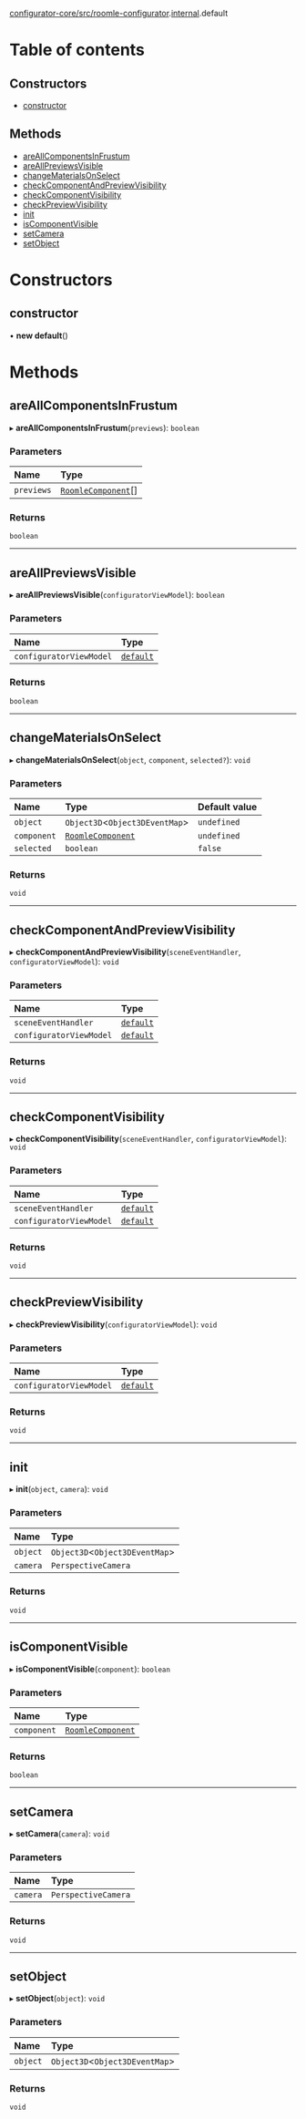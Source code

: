 [configurator-core/src/roomle-configurator](../modules/configurator_core_src_roomle_configurator.md).[internal](../modules/configurator_core_src_roomle_configurator._internal_.md).default

# Table of contents

## Constructors

- [constructor](configurator_core_src_roomle_configurator._internal_.default-21.md#constructor)

## Methods

- [areAllComponentsInFrustum](configurator_core_src_roomle_configurator._internal_.default-21.md#areallcomponentsinfrustum)
- [areAllPreviewsVisible](configurator_core_src_roomle_configurator._internal_.default-21.md#areallpreviewsvisible)
- [changeMaterialsOnSelect](configurator_core_src_roomle_configurator._internal_.default-21.md#changematerialsonselect)
- [checkComponentAndPreviewVisibility](configurator_core_src_roomle_configurator._internal_.default-21.md#checkcomponentandpreviewvisibility)
- [checkComponentVisibility](configurator_core_src_roomle_configurator._internal_.default-21.md#checkcomponentvisibility)
- [checkPreviewVisibility](configurator_core_src_roomle_configurator._internal_.default-21.md#checkpreviewvisibility)
- [init](configurator_core_src_roomle_configurator._internal_.default-21.md#init)
- [isComponentVisible](configurator_core_src_roomle_configurator._internal_.default-21.md#iscomponentvisible)
- [setCamera](configurator_core_src_roomle_configurator._internal_.default-21.md#setcamera)
- [setObject](configurator_core_src_roomle_configurator._internal_.default-21.md#setobject)

# Constructors

## constructor

• **new default**()

# Methods

## areAllComponentsInFrustum

▸ **areAllComponentsInFrustum**(`previews`): `boolean`

### Parameters

| Name | Type |
| :------ | :------ |
| `previews` | [`RoomleComponent`](../interfaces/configurator_core_src_roomle_configurator._internal_.RoomleComponent.md)[] |

### Returns

`boolean`

___

## areAllPreviewsVisible

▸ **areAllPreviewsVisible**(`configuratorViewModel`): `boolean`

### Parameters

| Name | Type |
| :------ | :------ |
| `configuratorViewModel` | [`default`](configurator_core_src_roomle_configurator._internal_.default-20.md) |

### Returns

`boolean`

___

## changeMaterialsOnSelect

▸ **changeMaterialsOnSelect**(`object`, `component`, `selected?`): `void`

### Parameters

| Name | Type | Default value |
| :------ | :------ | :------ |
| `object` | `Object3D`<`Object3DEventMap`\> | `undefined` |
| `component` | [`RoomleComponent`](../interfaces/configurator_core_src_roomle_configurator._internal_.RoomleComponent.md) | `undefined` |
| `selected` | `boolean` | `false` |

### Returns

`void`

___

## checkComponentAndPreviewVisibility

▸ **checkComponentAndPreviewVisibility**(`sceneEventHandler`, `configuratorViewModel`): `void`

### Parameters

| Name | Type |
| :------ | :------ |
| `sceneEventHandler` | [`default`](configurator_core_src_roomle_configurator._internal_.default-24.md) |
| `configuratorViewModel` | [`default`](configurator_core_src_roomle_configurator._internal_.default-20.md) |

### Returns

`void`

___

## checkComponentVisibility

▸ **checkComponentVisibility**(`sceneEventHandler`, `configuratorViewModel`): `void`

### Parameters

| Name | Type |
| :------ | :------ |
| `sceneEventHandler` | [`default`](configurator_core_src_roomle_configurator._internal_.default-24.md) |
| `configuratorViewModel` | [`default`](configurator_core_src_roomle_configurator._internal_.default-20.md) |

### Returns

`void`

___

## checkPreviewVisibility

▸ **checkPreviewVisibility**(`configuratorViewModel`): `void`

### Parameters

| Name | Type |
| :------ | :------ |
| `configuratorViewModel` | [`default`](configurator_core_src_roomle_configurator._internal_.default-20.md) |

### Returns

`void`

___

## init

▸ **init**(`object`, `camera`): `void`

### Parameters

| Name | Type |
| :------ | :------ |
| `object` | `Object3D`<`Object3DEventMap`\> |
| `camera` | `PerspectiveCamera` |

### Returns

`void`

___

## isComponentVisible

▸ **isComponentVisible**(`component`): `boolean`

### Parameters

| Name | Type |
| :------ | :------ |
| `component` | [`RoomleComponent`](../interfaces/configurator_core_src_roomle_configurator._internal_.RoomleComponent.md) |

### Returns

`boolean`

___

## setCamera

▸ **setCamera**(`camera`): `void`

### Parameters

| Name | Type |
| :------ | :------ |
| `camera` | `PerspectiveCamera` |

### Returns

`void`

___

## setObject

▸ **setObject**(`object`): `void`

### Parameters

| Name | Type |
| :------ | :------ |
| `object` | `Object3D`<`Object3DEventMap`\> |

### Returns

`void`
